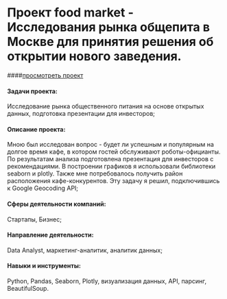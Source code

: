 # Проект food market - Исследования рынка общепита в Москве для принятия решения об открытии нового заведения.

####[просмотреть проект](https://nbviewer.jupyter.org/github/shdrn2402/Praktikum/blob/main/FoodMarket/FoodMarket.ipynb)

#### Задачи проекта:

Исследование рынка общественного питания на основе открытых данных, подготовка презентации для инвесторов;

#### Описание проекта:

Мною был исследован вопрос - будет ли успешным и популярным на долгое время кафе, в котором гостей обслуживают роботы-официанты. По результатам анализа подготовлена презентация для инвесторов с рекомендациями. В построении графиков я использовали библиотеки seaborn и plotly. Также мне потребовалось получить район расположения кафе-конкурентов. Эту задачу я решил, подключившись к Google Geocoding API;

#### Сферы деятельности компаний:

Стартапы, Бизнес;

#### Направление деятельности:

Data Analyst, маркетинг-аналитик, аналитик данных;

#### Навыки и инструменты:

Python, Pandas, Seaborn, Plotly, визуализация данных, API, парсинг, BeautifulSoup.
